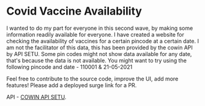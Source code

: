 # Covid Vaccine Availability

I wanted to do my part for everyone in this second wave, by making some information readily available for everyone. I have created a website for checking the availability of vaccines for a certain pincode at a certain date. I am not the facilitator of this data, this has been provided by the cowin API by API SETU. Some pin codes might not show data available for any date, that's because the data is not available. You might want to try using the following pincode and date - 110001 & 21-05-2021

Feel free to contribute to the source code, improve the UI, add more features! Please add a deployed surge link for a PR.

API -  [COWIN API SETU](https://apisetu.gov.in/public/api/cowin#/).
